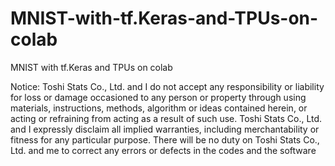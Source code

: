 # MNIST-with-tf.Keras-and-TPUs-on-colab
MNIST with tf.Keras and TPUs on colab


Notice: Toshi Stats Co., Ltd. and I do not accept any responsibility or liability for loss or damage occasioned to any person or property through using materials, instructions, methods, algorithm or ideas contained herein, or acting or refraining from acting as a result of such use. Toshi Stats Co., Ltd. and I expressly disclaim all implied warranties, including merchantability or fitness for any particular purpose. There will be no duty on Toshi Stats Co., Ltd. and me to correct any errors or defects in the codes and the software
